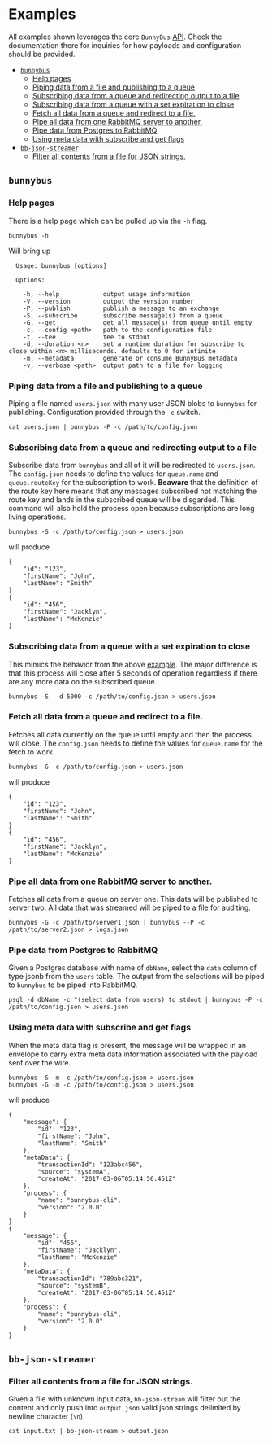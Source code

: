 # Examples

All examples shown leverages the core `BunnyBus` [API](http://github.com/xogroup/bunnybus/blob/master/API.md).  Check the documentation there for inquiries for how payloads and configuration should be provided.

<!-- START doctoc generated TOC please keep comment here to allow auto update -->
<!-- DON'T EDIT THIS SECTION, INSTEAD RE-RUN doctoc TO UPDATE -->


- [`bunnybus`](#bunnybus)
  - [Help pages](#help-pages)
  - [Piping data from a file and publishing to a queue](#piping-data-from-a-file-and-publishing-to-a-queue)
  - [Subscribing data from a queue and redirecting output to a file](#subscribing-data-from-a-queue-and-redirecting-output-to-a-file)
  - [Subscribing data from a queue with a set expiration to close](#subscribing-data-from-a-queue-with-a-set-expiration-to-close)
  - [Fetch all data from a queue and redirect to a file.](#fetch-all-data-from-a-queue-and-redirect-to-a-file)
  - [Pipe all data from one RabbitMQ server to another.](#pipe-all-data-from-one-rabbitmq-server-to-another)
  - [Pipe data from Postgres to RabbitMQ](#pipe-data-from-postgres-to-rabbitmq)
  - [Using meta data with subscribe and get flags](#using-meta-data-with-subscribe-and-get-flags)
- [`bb-json-streamer`](#bb-json-streamer)
  - [Filter all contents from a file for JSON strings.](#filter-all-contents-from-a-file-for-json-strings)

<!-- END doctoc generated TOC please keep comment here to allow auto update -->

## `bunnybus`

### Help pages

There is a help page which can be pulled up via the `-h` flag.

```
bunnybus -h
```

Will bring up

```
  Usage: bunnybus [options]

  Options:

    -h, --help            output usage information
    -V, --version         output the version number
    -P, --publish         publish a message to an exchange
    -S, --subscribe       subscribe message(s) from a queue
    -G, --get             get all message(s) from queue until empty
    -c, --config <path>   path to the configuration file
    -t, --tee             tee to stdout
    -d, --duration <n>    set a runtime duration for subscribe to close within <n> milliseconds. defaults to 0 for infinite
    -m, --metadata        generate or consume BunnyBus metadata
    -v, --verbose <path>  output path to a file for logging
```

### Piping data from a file and publishing to a queue

Piping a file named `users.json` with many user JSON blobs to `bunnybus` for publishing.  Configuration provided through the `-c` switch.  

```
cat users.json | bunnybus -P -c /path/to/config.json
```

### Subscribing data from a queue and redirecting output to a file

Subscribe data from `bunnybus` and all of it will be redirected to `users.json`.  The `config.json` needs to define the values for `queue.name` and `queue.routeKey` for the subscription to work.  **Beaware** that the definition of the route key here means that any messages subscribed not matching the route key and lands in the subscribed queue will be disgarded.  This command will also hold the process open because subscriptions are long living operations.

```
bunnybus -S -c /path/to/config.json > users.json
```

will produce

```
{
    "id": "123",
    "firstName": "John",
    "lastName": "Smith"
}
{
    "id": "456",
    "firstName": "Jacklyn",
    "lastName": "McKenzie"
}
```

### Subscribing data from a queue with a set expiration to close

This mimics the behavior from the above [example](#subscribing-data-from-a-queue-and-redirecting-output-to-a-file).  The major difference is that this process will close after 5 seconds of operation regardless if there are any more data on the subscribed queue.

```
bunnybus -S  -d 5000 -c /path/to/config.json > users.json
```

### Fetch all data from a queue and redirect to a file.

Fetches all data currently on the queue until empty and then the process will close.  The `config.json` needs to define the values for `queue.name` for the fetch to work.

```
bunnybus -G -c /path/to/config.json > users.json
```

will produce

```
{
    "id": "123",
    "firstName": "John",
    "lastName": "Smith"
}
{
    "id": "456",
    "firstName": "Jacklyn",
    "lastName": "McKenzie"
}
```

### Pipe all data from one RabbitMQ server to another.

Fetches all data from a queue on server one.  This data will be published to server two.  All data that was streamed will be piped to a file for auditing.

```
bunnybus -G -c /path/to/server1.json | bunnybus --P -c /path/to/server2.json > logs.json
```

### Pipe data from Postgres to RabbitMQ

Given a Postgres database with name of `dbName`, select the `data` column of type jsonb from the `users` table.  The output from the selections will be piped to `bunnybus` to be piped into RabbitMQ.

```
psql -d dbName -c "(select data from users) to stdout | bunnybus -P -c /path/to/config.json > users.json
```

### Using meta data with subscribe and get flags

When the meta data flag is present, the message will be wrapped in an envelope to carry extra meta data information associated with the payload sent over the wire.

```
bunnybus -S -m -c /path/to/config.json > users.json
bunnybus -G -m -c /path/to/config.json > users.json
```

will produce

```
{
    "message": {
        "id": "123",
        "firstName": "John",
        "lastName": "Smith"
    },
    "metaData": {
        "transactionId": "123abc456",
        "source": "systemA",
        "createAt": "2017-03-06T05:14:56.451Z"
    },
    "process": {
        "name": "bunnybus-cli",
        "version": "2.0.0"
    }
}
{
    "message": {
        "id": "456",
        "firstName": "Jacklyn",
        "lastName": "McKenzie"
    },
    "metaData": {
        "transactionId": "789abc321",
        "source": "systemB",
        "createAt": "2017-03-06T05:14:56.451Z"
    },
    "process": {
        "name": "bunnybus-cli",
        "version": "2.0.0"
    }
}
```

## `bb-json-streamer`

### Filter all contents from a file for JSON strings.

Given a file with unknown input data, `bb-json-stream` will filter out the content and only push into `output.json` valid json strings delimited by newline character (`\n`).

```
cat input.txt | bb-json-stream > output.json
```